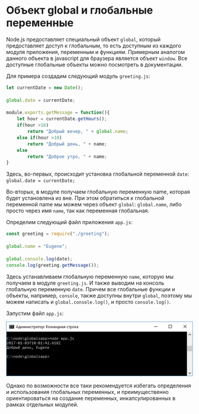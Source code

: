 # Объект global и глобальные переменные

Node.js предоставляет специальный объект `global`, который предоставляет доступ к глобальным, то есть доступным из каждого модуля приложения, переменным и функциям. Примерным аналогом данного объекта в javascript для браузера является объект `window`. Все доступные глобальные объекты можно посмотреть в документации.

Для примера создадим следующий модуль `greeting.js`:

```js
let currentDate = new Date();
 
global.date = currentDate;
 
module.exports.getMessage = function(){
    let hour = currentDate.getHours();
    if(hour >16)
        return "Добрый вечер, " + global.name;
    else if(hour >10)
        return "Добрый день, " + name;
    else
        return "Доброе утро, " + name;
}
```

Здесь, во-первых, происходит установка глобальной переменной `date`: `global.date = currentDate;`

Во-вторых, в модуле получаем глобальную переменную name, которая будет установлена из вне. При этом обратиться к глобальной переменной name мы можем через объект `global`: `global.name`, либо просто через имя `name`, так как переменная глобальная.

Определим следующий файл приложения `app.js`:

```js
const greeting = require("./greeting");
 
global.name = "Eugene";
 
global.console.log(date);
console.log(greeting.getMessage());
```

Здесь устанавливаем глобальную переменную `name`, которую мы получаем в модуле `greeting.js`. И также выводим на консоль глобальную переменную `date`. Причем все глобальные функции и объекты, например, `console`, также доступны внутри `global`, поэтому мы можем написать и `global.console.log()`, и просто `console.log()`.

Запустим файл `app.js`:

![2.20.png](2.20.png)

Однако по возможности все таки рекомендуется избегать определения и использования глобальных переменных, и преимущественно ориентироваться на создание переменных, инкапсулированных в рамках отдельных модулей.